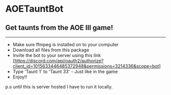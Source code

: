 # AOETauntBot
## Get taunts from the AOE III game!


-----
+ Make sure ffmpeg is installed on to your computer
+ Download all files from this package
+ Invite the bot to your server using this link [https://discord.com/api/oauth2/authorize?client_id=1015633446485372948&permissions=3214336&scope=bot]
+ Type 'Taunt 1' to 'Taunt 33' - Just like in the game
+ Enjoy!!

p.s until this is server hosted I have to run it locally.
